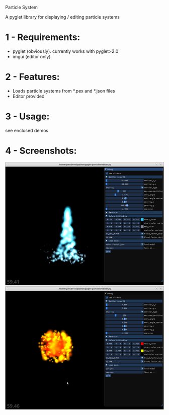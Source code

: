 Particle System

A pyglet library for displaying / editing particle systems
    
1 - Requirements:  
=================
- pyglet (obviously). currently works with pyglet>2.0
- imgui  (editor only)

2 - Features:  
=============
- Loads particle systems from *.pex and *.json files
- Editor provided

3 - Usage:  
==========
see enclosed demos

4 - Screenshots:
================
![screenshot_1](screenshot_1.png)
![screenshot_2](screenshot_2.png)
